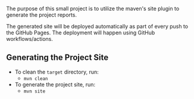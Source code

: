 The purpose of this small project is to utilize the maven's site plugin to generate the project reports.

The generated site will be deployed automatically as part of every push to the GitHub Pages. The deployment will happen using GitHub workflows/actions.

## Generating the Project Site

* To clean the `target` directory, run:
    * `mvn clean`
* To generate the project site, run:
    * `mvn site`